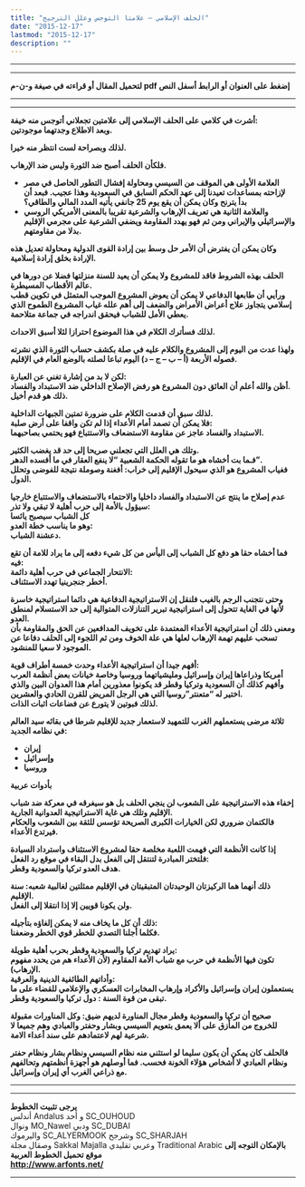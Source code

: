 ```yaml
---
title: "الحلف الإسلامي – علامتا التوجس وعلل الترجيح"
date: "2015-12-17"
lastmod: "2015-12-17"
description: ""
---
```

---

---

**لتحميل المقال أو قراءته في صيغة و-ن-م pdf إضغط على العنوان أو الرابط أسفل النص**

---



---

**أشرت في كلامي على الحلف الإسلامي إلى علامتين تجعلاني أتوجس منه خيفة:  
وبعد الاطلاع وجدتهما موجودتين.**

**لذلك وبصراحة لست انتظر منه خيرا.**

**فلكأن الحلف أصبح ضد الثورة وليس ضد الإرهاب.**

* **العلامة الأولى هي الموقف من السيسي ومحاولة إفشال التطور الحاصل في مصر لإزاحته بمساعدات تعيدنا إلى عهد الحكم السابق في السعودية وهذا عجيب. فبعد أن بدأ يترنح وكان يمكن أن يقع يوم 25 جانفي يأتيه المدد المالي والطاقي؟**
* **والعلامة الثانية هي تعريف الإرهاب والشرعية تقريبا بالمعنى الأمريكي الروسي والإسرائيلي والإيراني ومن ثم فهو يهدد المقاومة ويضفي الشرعية على مجرمي الإقليم بدلا من مقاومتهم.**

**وكان يمكن أن يفترض أن الأمر حل وسط بين إرادة القوى الدولية ومحاولة تعديل هذه الإرادة بخلق إرادة إسلامية.**

**الحلف بهذه الشروط فاقد للمشروع ولا يمكن أن يعيد للسنة منزلتها فضلا عن دورها في عالم الأقطاب المسيطرة.  
ورأيي أن طابعها الدفاعي لا يمكن أن يعوض المشروع الموجب المتمثل في تكوين قطب إسلامي يتجاوز علاج أعراض الأمراض والضعف إلى أهم علله غياب المشروع الطموح الذي يعطي الأمل للشباب فيحقق اندراجه في جماعة متلاحمة.**

**لذلك فسأترك الكلام في هذا الموضوع احترازا لئلا أسبق الاحداث.**

**ولهذا عدت من اليوم إلى المشروع والكلام عليه في صلة بكشف حساب الثورة الذي نشرته فصوله الأربعة (أ – ب – ج – د) اليوم تباعا لصلته بالوضع العام في الإقليم.**

**لكن لا بد من إشارة تغني عن العبارة:  
أظن والله أعلم أن العائق دون المشروع هو رفض الإصلاح الداخلي ضد الاستبداد والفساد.  
ذلك هو قدم أخيل.**

**لذلك سبق أن قدمت الكلام على ضرورة تمتين الجبهات الداخلية.  
فلا يمكن أن تصمد أمام الأعداء إذا لم تكن واقفا على أرض صلبة:  
الاستبداد والفساد عاجز عن مقاومة الاستضعاف والاستتباع فهو يحتمي بصاحبهما.**

**وتلك هي العلل التي تجعلني صريحا إلى حد قد يغضب الكثير.  
فـما بت أخشاه هو ما تقوله الحكمة الشعبية “لا ينفع العقار في ما أفسده الدهر”.  
فغياب المشروع هو الذي سيحول الإقليم إلى خراب: أفغنة وصوملة نتيجة للفوضى وتحلل الدول.**

**عدم إصلاح ما ينتج عن الاستبداد والفساد داخليا والاحتماء بالاستضعاف والاستتباع خارجيا سيؤول بالأمة إلى حرب أهلية لا تبقي ولا تذر:  
كل الشباب سيصبح يائسا  
وهو ما يناسب خطة العدو:  
دعشنة الشباب.**

**فما أخشاه حقا هو دفع كل الشباب إلى اليأس من كل شيء دفعه إلى ما يراد للامة أن تقع فيه:  
الانتحار الجماعي في حرب أهلية دائمة:  
أخطر جنجرينيا تهدد الاستئناف.**

**وحتى نتجنب الرجم بالغيب فلنقل إن الاستراتيجية الدفاعية هي دائما استراتيجية خاسرة لأنها في الغاية تتحول إلى استراتيجية تبرير التنازلات المتوالية إلى حد الاستسلام لمنطق العدو.  
ومعنى ذلك أن استراتيجية الأعداء المعتمدة على تخويف المدافعين عن الحق والمقاومة بأن تسحب عليهم تهمة الإرهاب لعلها هي علة الخوف ومن ثم اللجوء إلى الحلف دفاعا عن الموجود لا سعيا للمنشود.**

**أفهم جيدا أن استراتيجية الأعداء وحدت خمسة أطراف قوية:  
أمريكا وذراعاها إيران وإسرائيل ومليشياتهما وروسيا وخاصة خيانات بعض أنظمة العرب  
وأفهم كذلك أن السعودية وتركيا وقطر قد يكونوا معذورين أمام هذا العدوان البين والذي اختير له “متعنتر”روسيا التي هي الرجل المريض للقرن الحادي والعشرين.  
لذلك فبوتين لا يتورع عن فضاعات اثبات الذات.**

**ثلاثة مرضى يستعملهم الغرب للتمهيد لاستعمار جديد للإقليم شرطا في بقائه سيد العالم في نظامه الجديد:**

* **إيران**
* **وإسرائيل**
* **وروسيا**

**بأدوات عربية**

**إخفاء هذه الاستراتيجية على الشعوب لن ينجي الحلف بل هو سيغرقه في معركة ضد شباب الإقليم وتلك هي غاية الاستراتيجية العدوانية الجارية.  
فالكتمان ضروري لكن الخيارات الكبرى الصريحة تؤسس للثقة بين الشعوب والحكام فيرتدع الأعداء.**

**إذا كانت الأنظمة التي فهمت اللعبة مخلصة حقا لمشروع الاستئناف واسترداد السيادة فلتختر المبادرة لتنتقل إلى الفعل بدل البقاء في موقع رد الفعل:  
هدف العدو تركيا والسعودية وقطر.**

**ذلك أنهما هما الركيزتان الوحيدتان المتبقيتان في الإقليم ممثلتين لغالبية شعبه: سنة الإقليم.  
ولن يكونا قويين إلا إذا انتقلا إلى الفعل.**

**ذلك أن كل ما يخاف منه لا يمكن إلغاؤه بتأجيله:  
فكلما أجلنا التصدي للخطر قوي الخطر وضعفنا.**

**يراد تهديم تركيا والسعودية وقطر بحرب أهلية طويلة:  
تكون فيها الأنظمة في حرب مع شباب الأمة المقاوم (لأن الأعداء هم من يحدد مفهوم الإرهاب).  
وأداتهم الطائفية الدينية والعرقية:  
يستعملون إيران وإسرائيل والأكراد وإرهاب المخابرات العسكري والإعلامي للقضاء على ما تبقى من قوة السنة : دول تركيا والسعودية وقطر.**

**صحيح أن تركيا والسعودية وقطر مجال المناورة لديهم ضيق: وكل المناورات مقبولة للخروج من المأزق على ألا يعمق بتعويم السيسي وبشار وحفتر والعبادي وهم جميعا لا شرعية لهم لاعتمادهم على سند أعداء الامة.**

**فالحلف كان يمكن أن يكون سليما لو استثني منه نظام السيسي ونظام بشار ونظام حفتر ونظام العبادي لا أشخاص هؤلاء الخونة فحسب. فما أوصلهم هو أجهزة أنظمتهم وتحالفهم مع ذراعي الغرب أي إيران وإسرائيل.**

---

---

**يرجى تثبيت الخطوط**   
 أندلس Andalus  و أحد SC\_OUHOUD  
 ونوال MO\_Nawel  ودبي SC\_DUBAI   
 واليرموك SC\_ALYERMOOK  وشرجح SC\_SHARJAH   
 وصقال مجلة Sakkal Majalla وعربي تقليدي Traditional Arabic  **بالإمكان التوجه إلى موقع تحميل الخطوط العربية  
 http://www.arfonts.net/**

---

###